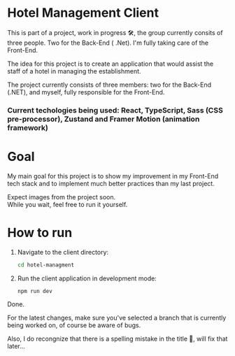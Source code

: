 # Hotel Management Client
This is part of a project, work in progress 🛠️, the group currently consits of three people. Two for the Back-End ( .Net). I'm fully taking care of the Front-End.  

The idea for this project is to create an application that would assist the staff of a hotel in managing the establishment.

The project currently consists of three members: two for the Back-End (.NET), and myself, fully responsible for the Front-End.

### Current techologies being used: React, TypeScript, Sass (CSS pre-processor), Zustand and Framer Motion (animation framework)
# Goal
My main goal for this project is to show my improvement in my Front-End tech stack and to implement much better practices than my last project.

Expect images from the project soon.  
While you wait, feel free to run it yourself.
# How to run
1. Navigate to the client directory:
    ```bash
    cd hotel-managment
    ```
2. Run the client application in development mode:
    ```bash
    npm run dev
    ```
Done.

For the latest changes, make sure you've selected a branch that is currently being worked on, of course be aware of bugs.

Also, I do recongnize that there is a spelling mistake in the title 🙈, will fix that later...

